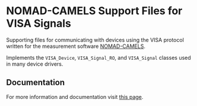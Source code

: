 # NOMAD-CAMELS Support Files for VISA Signals

Supporting files for communicating with devices using the VISA protocol written for the measurement software [NOMAD-CAMELS](https://fau-lap.github.io/NOMAD-CAMELS/).

Implements the `VISA_Device`, `VISA_Signal_RO`, and `VISA_Signal` classes used in many device drivers.

## Documentation

For more information and documentation visit [this page](https://fau-lap.github.io/NOMAD-CAMELS/doc/instruments/instruments.html).